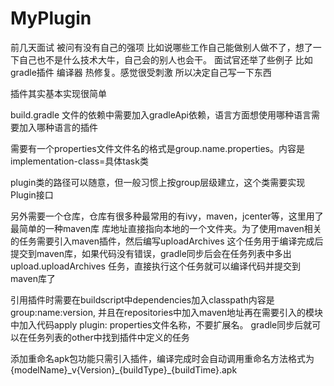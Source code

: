 # MyPlugin

前几天面试 被问有没有自己的强项 比如说哪些工作自己能做别人做不了，想了一下自己也不是什么技术大牛，自己会的别人也会干。
面试官还举了些例子 比如 gradle插件 编译器 热修复。感觉很受刺激 所以决定自己写一下东西

插件其实基本实现很简单

build.gradle 文件的依赖中需要加入gradleApi依赖，语言方面想使用哪种语言需要加入哪种语言的插件


需要有一个properties文件文件名的格式是group.name.properties。内容是implementation-class=具体task类


plugin类的路径可以随意，但一般习惯上按group层级建立，这个类需要实现Plugin接口

另外需要一个仓库，仓库有很多种最常用的有ivy，maven，jcenter等，这里用了最简单的一种maven库
库地址直接指向本地的一个文件夹。为了使用maven相关的任务需要引入maven插件，然后编写uploadArchives
这个任务用于编译完成后提交到maven库，如果代码没有错误，gradle同步后会在任务列表中多出upload.uploadArchives
任务，直接执行这个任务就可以编译代码并提交到maven库了


引用插件时需要在buildscript中dependencies加入classpath内容是group:name:version,
并且在repositories中加入maven地址再在需要引入的模块中加入代码apply plugin: properties文件名称，不要扩展名。
gradle同步后就可以在任务列表的other中找到插件中定义的任务


添加重命名apk包功能只需引入插件，编译完成时会自动调用重命名方法格式为   
{modelName}\_v{Version}\_{buildType}\_{buildTime}.apk